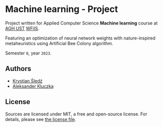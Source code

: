 # Machine learning - Project

Project written for Applied Computer Science **Machine learning** course at [AGH UST](https://www.agh.edu.pl/en) [WFiIS](https://www.fis.agh.edu.pl/en/).

Featuring an optimization of neural network weights with nature-inspired metaheuristics using Artificial Bee Colony algorithm.

Semester `8`, year `2023`.

## Authors

- [Krystian Śledź](https://github.com/krystiansledz)
- [Aleksander Kluczka](https://github.com/vis4rd)

## License

Sources are licensed under MIT, a free and open-source license. For details, please see [the license file](LICENSE.md).
